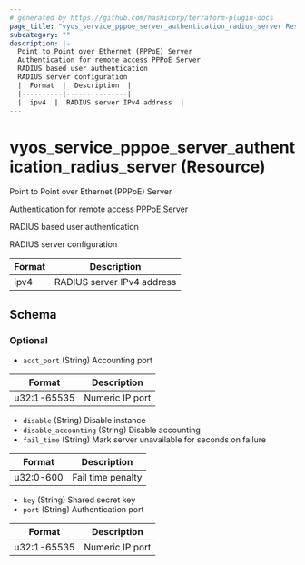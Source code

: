 ```yaml
---
# generated by https://github.com/hashicorp/terraform-plugin-docs
page_title: "vyos_service_pppoe_server_authentication_radius_server Resource - vyos"
subcategory: ""
description: |-
  Point to Point over Ethernet (PPPoE) Server
  Authentication for remote access PPPoE Server
  RADIUS based user authentication
  RADIUS server configuration
  |  Format  |  Description  |
  |----------|---------------|
  |  ipv4  |  RADIUS server IPv4 address  |
---
```


# vyos_service_pppoe_server_authentication_radius_server (Resource)

Point to Point over Ethernet (PPPoE) Server

Authentication for remote access PPPoE Server

RADIUS based user authentication

RADIUS server configuration

|  Format  |  Description  |
|----------|---------------|
|  ipv4  |  RADIUS server IPv4 address  |



<!-- schema generated by tfplugindocs -->
## Schema

### Optional

- `acct_port` (String) Accounting port

|  Format  |  Description  |
|----------|---------------|
|  u32:1-65535  |  Numeric IP port  |
- `disable` (String) Disable instance
- `disable_accounting` (String) Disable accounting
- `fail_time` (String) Mark server unavailable for <n> seconds on failure

|  Format  |  Description  |
|----------|---------------|
|  u32:0-600  |  Fail time penalty  |
- `key` (String) Shared secret key
- `port` (String) Authentication port

|  Format  |  Description  |
|----------|---------------|
|  u32:1-65535  |  Numeric IP port  |
